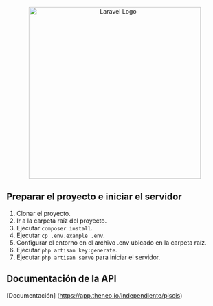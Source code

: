 <p align="center"><a href="https://laravel.com" target="_blank"><img src="https://raw.githubusercontent.com/laravel/art/master/logo-lockup/5%20SVG/2%20CMYK/1%20Full%20Color/laravel-logolockup-cmyk-red.svg" width="400" alt="Laravel Logo"></a></p>

## Preparar el proyecto e iniciar el servidor

1. Clonar el proyecto.
2. Ir a la carpeta raíz del proyecto.
2. Ejecutar `composer install`.
3. Ejecutar `cp .env.example .env`.
4. Configurar el entorno en el archivo .env ubicado en la carpeta raíz.
5. Ejecutar `php artisan key:generate`.
6. Ejecutar `php artisan serve` para iniciar el servidor.

## Documentación de la API

[Documentación] (https://app.theneo.io/independiente/piscis)